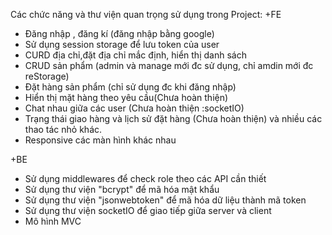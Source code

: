Các chức năng và thư viện quan trọng sử dụng trong Project:
+FE

- Đăng nhập , đăng kí (đăng nhập bằng google)
- Sử dụng session storage để lưu token của user
- CURD địa chỉ,đặt địa chỉ mắc định, hiển thị danh sách
- CRUD sản phẩm (admin và manage mới đc sử dụng, chỉ amdin mới đc reStorage)
- Đặt hàng sản phẩm (chỉ sử dụng đc khi đăng nhập)
- Hiển thị mặt hàng theo yêu cầu(Chưa hoàn thiện)
- Chat nhau giữa các user (Chưa hoàn thiện :socketIO)
- Trạng thái giao hàng và lịch sử đặt hàng (Chưa hoàn thiện)
  và nhiều các thao tác nhỏ khác.
- Responsive các màn hình khác nhau

+BE

- Sử dụng middlewares để check role theo các API cần thiết
- Sử dụng thư viện "bcrypt" để mã hóa mật khẩu
- Sử dụng thư viện "jsonwebtoken" để mã hóa dữ liệu thành mã token
- Sử dụng thư viện socketIO để giao tiếp giữa server và client
- Mô hình MVC
